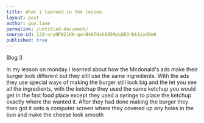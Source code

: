 ```yaml
---
title: What i learned in the lesson
layout: post
author: guy.lane
permalink: /untitled-document/
source-id: 1Jd-oryNP821KN-gwnB4A7UskE85MpLDEOrbk1iyd8m0
published: true
---
```

Blog 3

In my lesson on monday i learned about how the Mcdonald's ads make their burger look different but they still use the same ingredients. With the ads they use special ways of making the burger still look big and the let you see all the ingredients, with the ketchup they used the same ketchup you would get in the fast food place except they used a syringe to place the ketchup exactly where the wanted it. After they had done making the burger they then got it onto a computer screen where they covered up any holes in the bun and make the cheese look smooth

